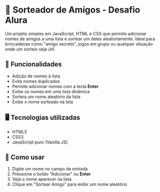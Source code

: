 # 🎉 Sorteador de Amigos - Desafio Alura

Um projeto simples em JavaScript, HTML e CSS que permite adicionar nomes de amigos a uma lista e sortear um deles aleatoriamente. 
Ideal para brincadeiras como "amigo secreto", jogos em grupo ou qualquer situação onde um sorteio seja útil.

## 🚀 Funcionalidades

- Adição de nomes à lista
- Evita nomes duplicados
- Permite adicionar nomes com a tecla **Enter**
- Exibe os nomes em uma lista dinâmica
- Sorteia um nome aleatório da lista
- Exibe o nome sorteado na tela

## 🖥️ Tecnologias utilizadas

- HTML5
- CSS3
- JavaScript puro (Vanilla JS)

## 🧠 Como usar

1. Digite um nome no campo de entrada
2. Pressione o botão "Adicionar" ou **Enter**
3. Veja o nome aparecer na lista
4. Clique em "Sortear Amigo" para exibir um nome aleatório
